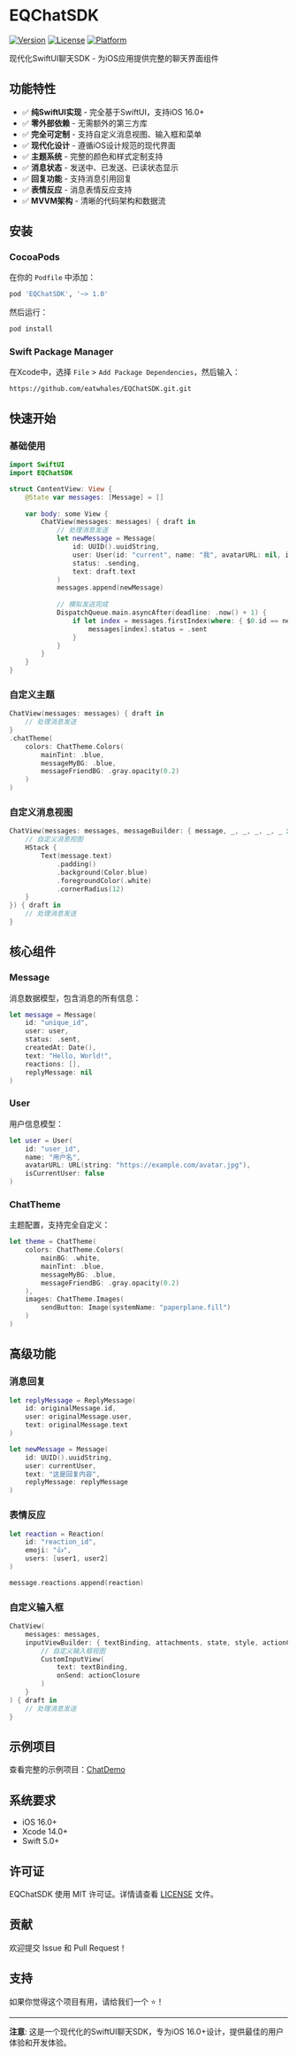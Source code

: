 # EQChatSDK

[![Version](https://img.shields.io/cocoapods/v/EQChatSDK.svg?style=flat)](https://cocoapods.org/pods/EQChatSDK)
[![License](https://img.shields.io/cocoapods/l/EQChatSDK.svg?style=flat)](https://cocoapods.org/pods/EQChatSDK)
[![Platform](https://img.shields.io/cocoapods/p/EQChatSDK.svg?style=flat)](https://cocoapods.org/pods/EQChatSDK)

现代化SwiftUI聊天SDK - 为iOS应用提供完整的聊天界面组件

## 功能特性

- ✅ **纯SwiftUI实现** - 完全基于SwiftUI，支持iOS 16.0+
- ✅ **零外部依赖** - 无需额外的第三方库
- ✅ **完全可定制** - 支持自定义消息视图、输入框和菜单
- ✅ **现代化设计** - 遵循iOS设计规范的现代界面
- ✅ **主题系统** - 完整的颜色和样式定制支持
- ✅ **消息状态** - 发送中、已发送、已读状态显示
- ✅ **回复功能** - 支持消息引用回复
- ✅ **表情反应** - 消息表情反应支持
- ✅ **MVVM架构** - 清晰的代码架构和数据流

## 安装

### CocoaPods

在你的 `Podfile` 中添加：

```ruby
pod 'EQChatSDK', '~> 1.0'
```

然后运行：

```bash
pod install
```

### Swift Package Manager

在Xcode中，选择 `File` > `Add Package Dependencies`，然后输入：

```
https://github.com/eatwhales/EQChatSDK.git.git
```

## 快速开始

### 基础使用

```swift
import SwiftUI
import EQChatSDK

struct ContentView: View {
    @State var messages: [Message] = []
    
    var body: some View {
        ChatView(messages: messages) { draft in
            // 处理消息发送
            let newMessage = Message(
                id: UUID().uuidString,
                user: User(id: "current", name: "我", avatarURL: nil, isCurrentUser: true),
                status: .sending,
                text: draft.text
            )
            messages.append(newMessage)
            
            // 模拟发送完成
            DispatchQueue.main.asyncAfter(deadline: .now() + 1) {
                if let index = messages.firstIndex(where: { $0.id == newMessage.id }) {
                    messages[index].status = .sent
                }
            }
        }
    }
}
```

### 自定义主题

```swift
ChatView(messages: messages) { draft in
    // 处理消息发送
}
.chatTheme(
    colors: ChatTheme.Colors(
        mainTint: .blue,
        messageMyBG: .blue,
        messageFriendBG: .gray.opacity(0.2)
    )
)
```

### 自定义消息视图

```swift
ChatView(messages: messages, messageBuilder: { message, _, _, _, _, _ in
    // 自定义消息视图
    HStack {
        Text(message.text)
            .padding()
            .background(Color.blue)
            .foregroundColor(.white)
            .cornerRadius(12)
    }
}) { draft in
    // 处理消息发送
}
```

## 核心组件

### Message

消息数据模型，包含消息的所有信息：

```swift
let message = Message(
    id: "unique_id",
    user: user,
    status: .sent,
    createdAt: Date(),
    text: "Hello, World!",
    reactions: [],
    replyMessage: nil
)
```

### User

用户信息模型：

```swift
let user = User(
    id: "user_id",
    name: "用户名",
    avatarURL: URL(string: "https://example.com/avatar.jpg"),
    isCurrentUser: false
)
```

### ChatTheme

主题配置，支持完全自定义：

```swift
let theme = ChatTheme(
    colors: ChatTheme.Colors(
        mainBG: .white,
        mainTint: .blue,
        messageMyBG: .blue,
        messageFriendBG: .gray.opacity(0.2)
    ),
    images: ChatTheme.Images(
        sendButton: Image(systemName: "paperplane.fill")
    )
)
```

## 高级功能

### 消息回复

```swift
let replyMessage = ReplyMessage(
    id: originalMessage.id,
    user: originalMessage.user,
    text: originalMessage.text
)

let newMessage = Message(
    id: UUID().uuidString,
    user: currentUser,
    text: "这是回复内容",
    replyMessage: replyMessage
)
```

### 表情反应

```swift
let reaction = Reaction(
    id: "reaction_id",
    emoji: "👍",
    users: [user1, user2]
)

message.reactions.append(reaction)
```

### 自定义输入框

```swift
ChatView(
    messages: messages,
    inputViewBuilder: { textBinding, attachments, state, style, actionClosure, dismissClosure in
        // 自定义输入框视图
        CustomInputView(
            text: textBinding,
            onSend: actionClosure
        )
    }
) { draft in
    // 处理消息发送
}
```

## 示例项目

查看完整的示例项目：[ChatDemo](https://github.com/eatwhales/ChatDemo)

## 系统要求

- iOS 16.0+
- Xcode 14.0+
- Swift 5.0+

## 许可证

EQChatSDK 使用 MIT 许可证。详情请查看 [LICENSE](LICENSE) 文件。

## 贡献

欢迎提交 Issue 和 Pull Request！

## 支持

如果你觉得这个项目有用，请给我们一个 ⭐️！

---

**注意**: 这是一个现代化的SwiftUI聊天SDK，专为iOS 16.0+设计，提供最佳的用户体验和开发体验。